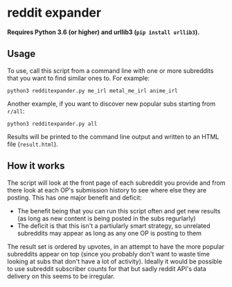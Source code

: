 # reddit expander

**Requires Python 3.6 (or higher) and urllib3 (`pip install urllib3`).**

## Usage

To use, call this script from a command line with one or more subreddits that you want to find similar ones to. For example:

    python3 redditexpander.py me_irl metal_me_irl anime_irl
    
Another example, if you want to discover new popular subs starting from `r/all`:

    python3 redditexpander.py all

Results will be printed to the command line output and written to an HTML file (`result.html`).

## How it works

The script will look at the front page of each subreddit you provide and from there look at each OP's submission history to see where else they are posting. This has one major benefit and deficit:

* The benefit being that you can run this script often and get new results (as long as new content is being posted in the subs regurlarly)
* The deficit is that this isn't a partiularly smart strategy, so unrelated subreddits may appear as long as any one OP is posting to them

The result set is ordered by upvotes, in an attempt to have the more popular subreddits appear on top (since you probably don't want to waste time looking at subs that don't have a lot of activity). Ideally it would be possible to use subreddit subscriber counts for that but sadly reddit API's data delivery on this seems to be irregular.

